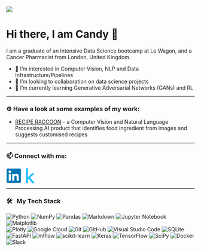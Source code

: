 <div id="header" align="left">
  <img src="https://media.giphy.com/media/1GEATImIxEXVR79Dhk/giphy.gif" width="200"/>
</div>


# Hi there, I am Candy 👋
I am a graduate of an intensive Data Science bootcamp at Le Wagon, and a Cancer Pharmacist from London, United Kingdom.
 
- 👀 I’m interested in Computer Vision, NLP and Data Infrastructure/Pipelines
- 🔭 I’m looking to collaboration on data science projects
- 🌱 I’m currently learning Generative Adversarial Networks (GANs) and RL

---
### ⚙️ Have a look at some examples of my work:
- [RECIPE RACCOON](https://github.com/canndyy/your_kitchen_ai) - a Computer Vision and Natural Language Processing AI product that identifies food ingredient from images and suggests customised recipes

---
### 📫 Connect with me: 
[<img src="https://raw.githubusercontent.com/devicons/devicon/master/icons/linkedin/linkedin-original.svg" height="40em" align="center" alt="Follow canndyy on LinkedIn" title="Follow canndyy on LinkedIn"/>](http://bit.ly/3yVdq7k)
[<img src="https://raw.githubusercontent.com/devicons/devicon/master/icons/kaggle/kaggle-original.svg" height="40em" align="center" alt="Follow canndyy on Kaggle" title="Follow canndyy on Kaggle"/>](http://bit.ly/40q5sPd)

<!--
**canndyy/canndyy** is a ✨ _special_ ✨ repository because its `README.md` (this file) appears on your GitHub profile.

Here are some ideas to get you started:


- 👯 I’m looking to collaborate on ...
- 🤔 I’m looking for help with ...
- 💬 Ask me about ...
- 📫 How to reach me: [LinkedIn](http://bit.ly/3yVdq7k)
- 😄 Pronouns: ...
- ⚡ Fun fact: ...
📫 Reach me at ckbar03@hotmail.com
-->

---
### 🛠 &nbsp; My Tech Stack

![Python](https://img.shields.io/badge/python-3670A0?style=for-the-badge&logo=python&logoColor=ffdd54)
![NumPy](https://img.shields.io/badge/numpy-%23013243.svg?style=for-the-badge&logo=numpy&logoColo=007ACC)
![Pandas](https://img.shields.io/badge/pandas-%23150458.svg?style=for-the-badge&logo=pandas&logoColor=white)
![Markdown](https://img.shields.io/badge/markdown-%23000000.svg?style=for-the-badge&logo=markdown&logoColor=white)
![Jupyter Notebook](https://img.shields.io/badge/jupyter-%23FA0F00.svg?style=for-the-badge&logo=jupyter&logoColor=white)
![Matplotlib](https://img.shields.io/badge/Matplotlib-%23#ffffff.svg?style=for-the-badge&logo=Matplotlib&logoColor=white)\
![Plotly](https://img.shields.io/badge/Plotly-%233F4F75.svg?style=for-the-badge&logo=plotly&logoColor=white)
![Google Cloud](https://img.shields.io/badge/GoogleCloud-%234285F4.svg?style=for-the-badge&logo=google-cloud&logoColor=white)
![Git](https://img.shields.io/badge/git-%23F05033.svg?style=for-the-badge&logo=git&logoColor=white)
![GitHub](https://img.shields.io/badge/github-%23121011.svg?style=for-the-badge&logo=github&logoColor=white)
![Visual Studio Code](https://img.shields.io/badge/Visual%20Studio%20Code-0078d7.svg?style=for-the-badge&logo=visual-studio-code&logoColor=white)
![SQLite](https://img.shields.io/badge/sqlite-%2307405e.svg?style=for-the-badge&logo=sqlite&logoColor=white)\
![FastAPI](https://img.shields.io/badge/FastAPI-005571?style=for-the-badge&logo=fastapi)
![mlflow](https://img.shields.io/badge/mlflow-%23d9ead3.svg?style=for-the-badge&logo=numpy&logoColor=blue)
![scikit-learn](https://img.shields.io/badge/scikit--learn-%23F7931E.svg?style=for-the-badge&logo=scikit-learn&logoColor=white)
![Keras](https://img.shields.io/badge/Keras-%23D00000.svg?style=for-the-badge&logo=Keras&logoColor=white)
![TensorFlow](https://img.shields.io/badge/TensorFlow-%23FF6F00.svg?style=for-the-badge&logo=TensorFlow&logoColor=white)
![SciPy](https://img.shields.io/badge/SciPy-%230C55A5.svg?style=for-the-badge&logo=scipy&logoColor=%white)
![Docker](https://img.shields.io/badge/docker-3670A0?style=for-the-badge&logo=docker&logoColor=fffff)
![Slack](https://img.shields.io/badge/Slack-4A154B?style=for-the-badge&logo=slack&logoColor=white)
